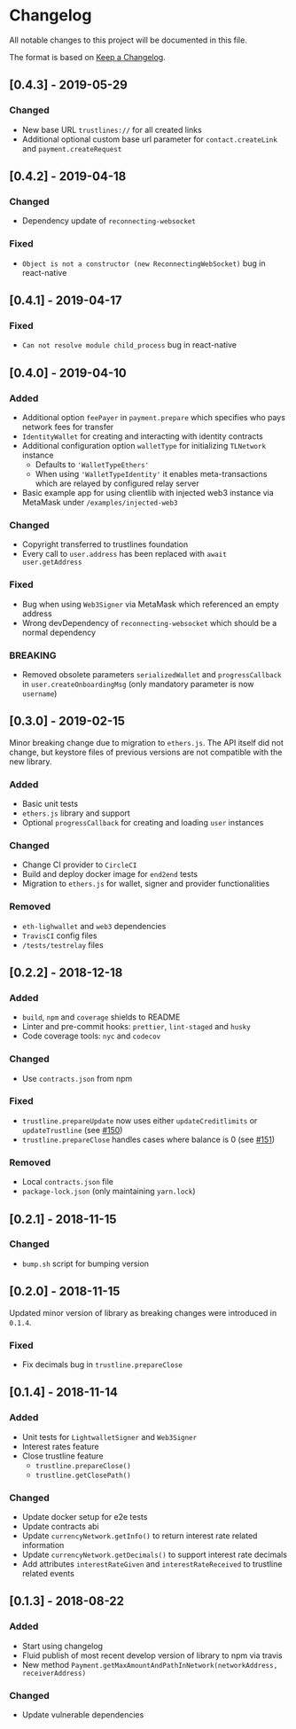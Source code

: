 # Changelog

All notable changes to this project will be documented in this file.

The format is based on [Keep a Changelog](http://keepachangelog.com/en/1.0.0/).

## [0.4.3] - 2019-05-29

### Changed

- New base URL `trustlines://` for all created links
- Additional optional custom base url parameter for `contact.createLink` and `payment.createRequest`

## [0.4.2] - 2019-04-18

### Changed

- Dependency update of `reconnecting-websocket`

### Fixed

- `Object is not a constructor (new ReconnectingWebSocket)` bug in react-native

## [0.4.1] - 2019-04-17

### Fixed

- `Can not resolve module child_process` bug in react-native

## [0.4.0] - 2019-04-10

### Added

- Additional option `feePayer` in `payment.prepare` which specifies who pays network fees for transfer
- `IdentityWallet` for creating and interacting with identity contracts
- Additional configuration option `walletType` for initializing `TLNetwork` instance
  - Defaults to `'WalletTypeEthers'`
  - When using `'WalletTypeIdentity'` it enables meta-transactions which are relayed by configured relay server
- Basic example app for using clientlib with injected web3 instance via MetaMask under `/examples/injected-web3`

### Changed

- Copyright transferred to trustlines foundation
- Every call to `user.address` has been replaced with `await user.getAddress`

### Fixed

- Bug when using `Web3Signer` via MetaMask which referenced an empty address
- Wrong devDependency of `reconnecting-websocket` which should be a normal dependency

### BREAKING

- Removed obsolete parameters `serializedWallet` and `progressCallback` in `user.createOnboardingMsg` (only mandatory parameter is now `username`)

## [0.3.0] - 2019-02-15

Minor breaking change due to migration to `ethers.js`. The API itself did not change, but keystore files of previous versions are not compatible with the new library.

### Added

- Basic unit tests
- `ethers.js` library and support
- Optional `progressCallback` for creating and loading `user` instances

### Changed

- Change CI provider to `CircleCI`
- Build and deploy docker image for `end2end` tests
- Migration to `ethers.js` for wallet, signer and provider functionalities

### Removed

- `eth-lighwallet` and `web3` dependencies
- `TravisCI` config files
- `/tests/testrelay` files

## [0.2.2] - 2018-12-18

### Added

- `build`, `npm` and `coverage` shields to README
- Linter and pre-commit hooks: `prettier`, `lint-staged` and `husky`
- Code coverage tools: `nyc` and `codecov`

### Changed

- Use `contracts.json` from npm

### Fixed

- `trustline.prepareUpdate` now uses either `updateCreditlimits` or `updateTrustline` (see [#150](https://github.com/trustlines-network/clientlib/issues/150))
- `trustline.prepareClose` handles cases where balance is 0 (see [#151](https://github.com/trustlines-network/clientlib/issues/151))

### Removed

- Local `contracts.json` file
- `package-lock.json` (only maintaining `yarn.lock`)

## [0.2.1] - 2018-11-15

### Changed

- `bump.sh` script for bumping version

## [0.2.0] - 2018-11-15

Updated minor version of library as breaking changes were introduced in `0.1.4`.

### Fixed

- Fix decimals bug in `trustline.prepareClose`

## [0.1.4] - 2018-11-14

### Added

- Unit tests for `LightwalletSigner` and `Web3Signer`
- Interest rates feature
- Close trustline feature
  - `trustline.prepareClose()`
  - `trustline.getClosePath()`

### Changed

- Update docker setup for e2e tests
- Update contracts abi
- Update `currencyNetwork.getInfo()` to return interest rate related information
- Update `currencyNetwork.getDecimals()` to support interest rate decimals
- Add attributes `interestRateGiven` and `interestRateReceived` to trustline related events

## [0.1.3] - 2018-08-22

### Added

- Start using changelog
- Fluid publish of most recent develop version of library to npm via travis
- New method `Payment.getMaxAmountAndPathInNetwork(networkAddress, receiverAddress)`

### Changed

- Update vulnerable dependencies
